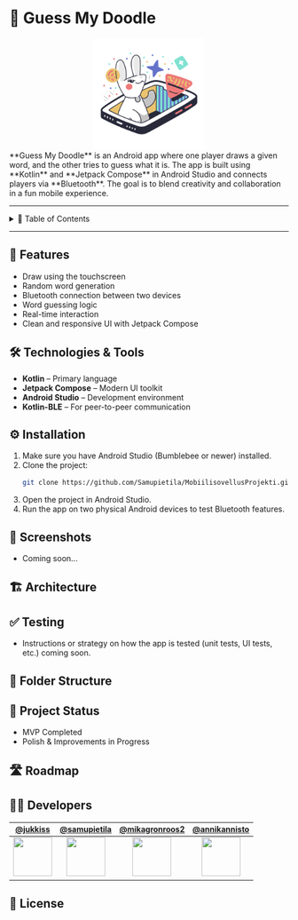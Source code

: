 # 🎨 Guess My Doodle
<div align="center">
  <img src="app/src/main/res/drawable/logo.png" alt="Project Logo" width="200" height="200">
</div>
**Guess My Doodle** is an Android app where one player draws a given word, and the other tries to guess what it is. The app is built using **Kotlin** and **Jetpack Compose** in Android Studio and connects players via **Bluetooth**. The goal is to blend creativity and collaboration in a fun mobile experience.

---

<details>
  <summary>📑 Table of Contents</summary>
  
1. [Features](#-features)
2. [Technologies & Tools](#-technologies--tools)
3. [Installation](#-installation)
4. [Screenshots](#-screenshots)
5. [Architecture](#-architecture)
6. [Testing](#-testing)
7. [Folder Structure](#-folder-structure)
8. [Project Status](#-project-status)
9. [Roadmap](#-roadmap)
10. [Developers](#-developers)
11. [License](#-license)

</details>

---

## 📱 Features

- Draw using the touchscreen
- Random word generation
- Bluetooth connection between two devices
- Word guessing logic
- Real-time interaction
- Clean and responsive UI with Jetpack Compose


## 🛠️ Technologies & Tools

- **Kotlin** – Primary language
- **Jetpack Compose** – Modern UI toolkit
- **Android Studio** – Development environment
- **Kotlin-BLE** – For peer-to-peer communication


## ⚙️ Installation

1. Make sure you have Android Studio (Bumblebee or newer) installed.
2. Clone the project:
   ```bash
   git clone https://github.com/Samupietila/MobiilisovellusProjekti.git
3. Open the project in Android Studio.
4. Run the app on two physical Android devices to test Bluetooth features.
   

## 📸 Screenshots

- Coming soon...


## 🏗️ Architecture


## ✅ Testing

- Instructions or strategy on how the app is tested (unit tests, UI tests, etc.) coming soon.


## 📂 Folder Structure



## 🚧 Project Status
- MVP Completed
- Polish & Improvements in Progress

## 🛣️ Roadmap

## 👨‍💻 Developers

| [@jukkiss](https://github.com/jukkiss) | [@samupietila](https://github.com/samupietila) | [@mikagronroos2](https://github.com/mikagronroos2) | [@annikannisto](https://github.com/annikannisto) |
|:--:|:--:|:--:|:--:|
| <img src="https://github.com/jukkiss.png" width="70" height="70"> | <img src="https://github.com/samupietila.png" width="70" height="70"> | <img src="https://github.com/mikagronroos2.png" width="70" height="70"> | <img src="https://github.com/annikannisto.png" width="70" height="70"> |


## 📄 License
